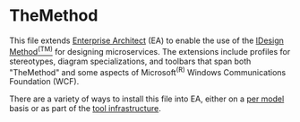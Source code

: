 # TheMethod

This file extends [Enterprise Architect](http://www.sparxsystems.com) (EA)
 to enable the use of the [IDesign Method<sup>(TM)</sup>](http://www.idesign.net)
 for designing microservices. The extensions include profiles for stereotypes,
 diagram specializations, and toolbars that span both "TheMethod" and some
 aspects of Microsoft<sup>(R)</sup> Windows Communications Foundation (WCF).
 
 There are a variety of ways to install this file into EA, either on a 
 [per model](http://sparxsystems.com/enterprise_architect_user_guide/13.0/modeling_tools/importmdgtechnologies.html)
 basis or as part of the [tool infrastructure](http://sparxsystems.com/enterprise_architect_user_guide/13.0/modeling_tools/deploying_mdg_technologies.html).